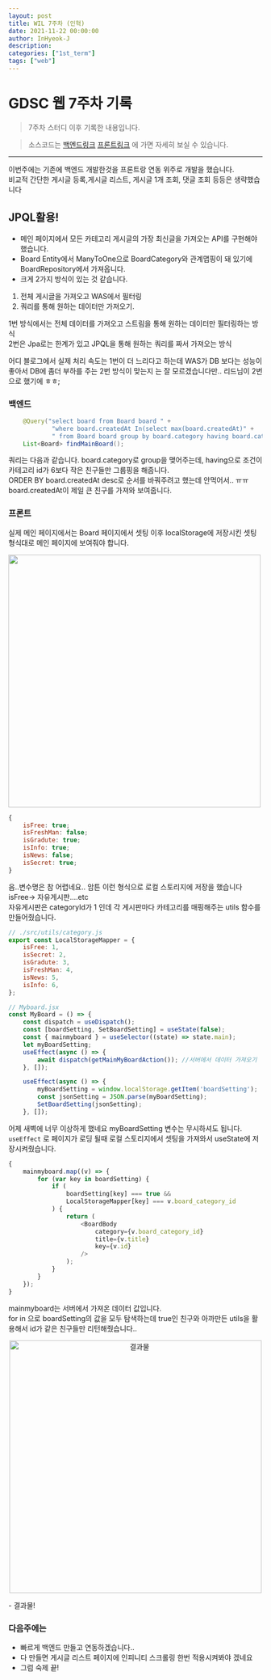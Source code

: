 ```yaml
---
layout: post
title: WIL 7주차 (인혁)
date: 2021-11-22 00:00:00
author: InHyeok-J
description:
categories: ["1st_term"]
tags: ["web"]
---
```


# GDSC 웹 7주차 기록

> 7주차 스터디 이후 기록한 내용입니다.

> 소스코드는 <a href="https://github.com/InHyeok-J/GDSCTimeBack" target="_blank" rel="noopener">백엔드링크</a> <a href="https://github.com/InHyeok-J/GDSCTimeFront" target="_blank" rel="noopener">프론트링크</a> 에 가면 자세히 보실 수 있습니다.

---

이번주에는 기존에 백엔드 개발한것을 프론트랑 연동 위주로 개발을 했습니다.  
비교적 간단한 게시글 등록,게시글 리스트, 게시글 1개 조회, 댓글 조회 등등은 생략했습니다

## JPQL활용!

-   메인 페이지에서 모든 카테고리 게시글의 가장 최신글을 가져오는 API를 구현해야 했습니다.
-   Board Entity에서 ManyToOne으로 BoardCategory와 관계맵핑이 돼 있기에 BoardRepository에서 가져옵니다.
-   크게 2가지 방식이 있는 것 같습니다.

1. 전체 게시글을 가져오고 WAS에서 필터링
2. 쿼리를 통해 원하는 데이터만 가져오기.

1번 방식에서는 전체 데이터를 가져오고 스트림을 통해 원하는 데이터만 필터링하는 방식  
2번은 Jpa로는 한계가 있고 JPQL을 통해 원하는 쿼리를 짜서 가져오는 방식

어디 블로그에서 실제 처리 속도는 1번이 더 느리다고 하는데 WAS가 DB 보다는 성능이 좋아서 DB에 좀더 부하를 주는 2번 방식이 맞는지 는 잘 모르겠습니다만.. 리드님이 2번으로 했기에 ㅎㅎ;

### 백엔드

```java
    @Query("select board from Board board " +
            "where board.createdAt In(select max(board.createdAt)" +
            " from Board board group by board.category having board.category.id <= 6)")
    List<Board> findMainBoard();
```

쿼리는 다음과 같습니다. board.category로 group을 맺어주는데, having으로 조건이 카테고리 id가 6보다 작은 친구들만 그룹핑을 해줍니다.  
ORDER BY board.createdAt desc로 순서를 바꿔주려고 했는데 안먹어서.. ㅠㅠ board.createdAt이 제일 큰 친구를 가져와 보여줍니다.

### 프론트

실제 메인 페이지에서는 Board 페이지에서 셋팅 이후 localStorage에 저장시킨 셋팅 형식대로 메인 페이지에 보여줘야 합니다.

<img src="https://user-images.githubusercontent.com/28949213/142986660-004673d7-e89f-4727-89ad-a8b37fd13280.png" width="500px"/>

```javascript
{
    isFree: true;
    isFreshMan: false;
    isGradute: true;
    isInfo: true;
    isNews: false;
    isSecret: true;
}
```

음..변수명은 참 어렵네요.. 암튼 이런 형식으로 로컬 스토리지에 저장을 했습니다 isFree-> 자유게시판....etc  
자유게시판은 categoryId가 1 인데 각 게시판마다 카테고리를 매핑해주는 utils 함수를 만들어줬습니다.

```javascript
// ./src/utils/category.js
export const LocalStorageMapper = {
    isFree: 1,
    isSecret: 2,
    isGradute: 3,
    isFreshMan: 4,
    isNews: 5,
    isInfo: 6,
};
```

```javascript
// Myboard.jsx
const MyBoard = () => {
    const dispatch = useDispatch();
    const [boardSetting, SetBoardSetting] = useState(false);
    const { mainmyboard } = useSelector((state) => state.main);
    let myBoardSetting;
    useEffect(async () => {
        await dispatch(getMainMyBoardAction()); //서버에서 데이터 가져오기
    }, []);

    useEffect(async () => {
        myBoardSetting = window.localStorage.getItem('boardSetting');
        const jsonSetting = JSON.parse(myBoardSetting);
        SetBoardSetting(jsonSetting);
    }, []);
```

어제 새벽에 너무 이상하게 했네요 myBoardSetting 변수는 무시하셔도 됩니다. `useEffect` 로 페이지가 로딩 될때
로컬 스토리지에서 셋팅을 가져와서 useState에 저장시켜줬습니다.

```javascript
{
    mainmyboard.map((v) => {
        for (var key in boardSetting) {
            if (
                boardSetting[key] === true &&
                LocalStorageMapper[key] === v.board_category_id
            ) {
                return (
                    <BoardBody
                        category={v.board_category_id}
                        title={v.title}
                        key={v.id}
                    />
                );
            }
        }
    });
}
```

mainmyboard는 서버에서 가져온 데이터 값입니다.  
for in 으로 boardSetting의 값을 모두 탐색하는데 true인 친구와 아까만든 utils을 활용해서 id가 같은 친구들만 리턴해줬습니다..

<p align="center">
<img src="https://user-images.githubusercontent.com/28949213/142987671-1d183e87-2af2-40ea-a031-cbe93ec14956.png" alt="결과물" width="500px"/>
</p>
- 결과물!

### 다음주에는

-   빠르게 백엔드 만들고 연동하겠습니다..
-   다 만들면 게시글 리스트 페이지에 인피니티 스크롤링 한번 적용시켜봐야 겠네요
-   그럼 숙제 끝!
